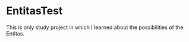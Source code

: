 # EntitasTest

This is only study project in which I learned about the possibilities of the Entitas.
